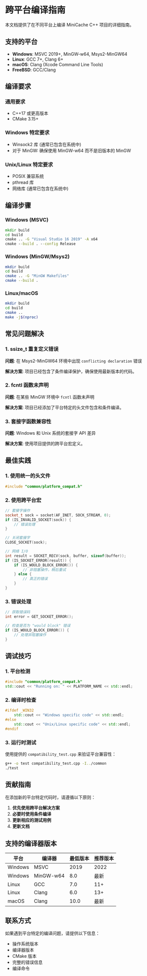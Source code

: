 # 跨平台编译指南

本文档提供了在不同平台上编译 MiniCache C++ 项目的详细指南。

## 支持的平台

- **Windows**: MSVC 2019+, MinGW-w64, Msys2-MinGW64
- **Linux**: GCC 7+, Clang 6+
- **macOS**: Clang (Xcode Command Line Tools)
- **FreeBSD**: GCC/Clang

## 编译要求

### 通用要求
- C++17 或更高版本
- CMake 3.15+

### Windows 特定要求
- Winsock2 库 (通常已包含在系统中)
- 对于 MinGW: 确保使用 MinGW-w64 而不是旧版本的 MinGW

### Unix/Linux 特定要求
- POSIX 兼容系统
- pthread 库
- 网络库 (通常已包含在系统中)

## 编译步骤

### Windows (MSVC)
```cmd
mkdir build
cd build
cmake .. -G "Visual Studio 16 2019" -A x64
cmake --build . --config Release
```

### Windows (MinGW/Msys2)
```bash
mkdir build
cd build
cmake .. -G "MinGW Makefiles"
cmake --build .
```

### Linux/macOS
```bash
mkdir build
cd build
cmake ..
make -j$(nproc)
```

## 常见问题解决

### 1. ssize_t 重复定义错误
**问题**: 在 Msys2-MinGW64 环境中出现 `conflicting declaration` 错误

**解决方案**: 项目已经包含了条件编译保护，确保使用最新版本的代码。

### 2. fcntl 函数未声明
**问题**: 在某些 MinGW 环境中 `fcntl` 函数未声明

**解决方案**: 项目已经添加了平台特定的头文件包含和条件编译。

### 3. 套接字函数兼容性
**问题**: Windows 和 Unix 系统的套接字 API 差异

**解决方案**: 使用项目提供的跨平台宏定义。

## 最佳实践

### 1. 使用统一的头文件
```cpp
#include "common/platform_compat.h"
```

### 2. 使用跨平台宏
```cpp
// 套接字操作
socket_t sock = socket(AF_INET, SOCK_STREAM, 0);
if (IS_INVALID_SOCKET(sock)) {
    // 错误处理
}

// 关闭套接字
CLOSE_SOCKET(sock);

// 网络 I/O
int result = SOCKET_RECV(sock, buffer, sizeof(buffer));
if (IS_SOCKET_ERROR(result)) {
    if (IS_WOULD_BLOCK_ERROR()) {
        // 非阻塞操作，稍后重试
    } else {
        // 真正的错误
    }
}
```

### 3. 错误处理
```cpp
// 获取错误码
int error = GET_SOCKET_ERROR();

// 检查是否为 "would block" 错误
if (IS_WOULD_BLOCK_ERROR()) {
    // 处理非阻塞操作
}
```

## 调试技巧

### 1. 平台检测
```cpp
#include "common/platform_compat.h"
std::cout << "Running on: " << PLATFORM_NAME << std::endl;
```

### 2. 编译时检查
```cpp
#ifdef _WIN32
    std::cout << "Windows specific code" << std::endl;
#else
    std::cout << "Unix/Linux specific code" << std::endl;
#endif
```

### 3. 运行时测试
使用提供的 `compatibility_test.cpp` 来验证平台兼容性：
```bash
g++ -o test compatibility_test.cpp -I../common
./test
```

## 贡献指南

在添加新的平台特定代码时，请遵循以下原则：

1. **优先使用跨平台解决方案**
2. **必要时使用条件编译**
3. **更新相应的测试用例**
4. **更新文档**

## 支持的编译器版本

| 平台 | 编译器 | 最低版本 | 推荐版本 |
|------|--------|----------|----------|
| Windows | MSVC | 2019 | 2022 |
| Windows | MinGW-w64 | 8.0 | 最新 |
| Linux | GCC | 7.0 | 11+ |
| Linux | Clang | 6.0 | 13+ |
| macOS | Clang | 10.0 | 最新 |

## 联系方式

如果遇到平台特定的编译问题，请提供以下信息：
- 操作系统版本
- 编译器版本
- CMake 版本
- 完整的错误信息
- 编译命令